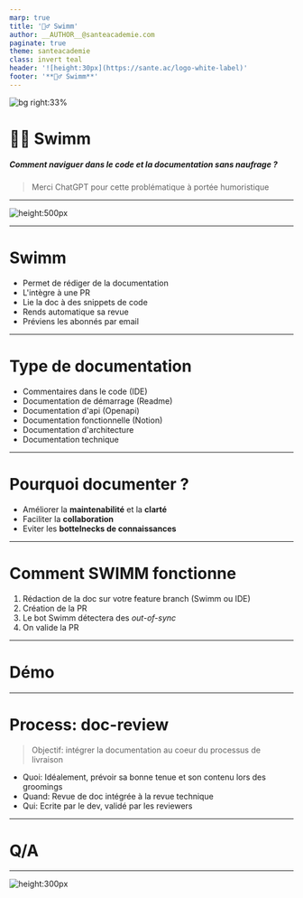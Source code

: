 ```yaml
---
marp: true
title: '🏊‍♂️ Swimm'
author: __AUTHOR__@santeacademie.com
paginate: true
theme: santeacademie
class: invert teal 
header: '![height:30px](https://sante.ac/logo-white-label)'
footer: '**🏊‍♂️ Swimm**'
---
```

<!-- _paginate: skip -->
<!-- _footer: '' -->
<!-- _class: invert teal top -->

![bg right:33%](https://media.istockphoto.com/id/497538394/fr/photo/homme-travaillant-avec-ordinateur-portable-sous-marine.jpg?s=1024x1024&w=is&k=20&c=hm3GrXehMxu2IpxFlUvwNJNAMQyHaZBJSAtlFJzVexg=)

# 🏊‍♂️ Swimm

##### Comment naviguer dans le code et la documentation sans naufrage ?

> Merci ChatGPT pour cette problématique à portée humoristique

---
<!-- _class: invert center amber flat -->

![height:500px](https://media2.giphy.com/media/v1.Y2lkPTc5MGI3NjExZTMwOHJzczk4N2UxeDQ5YmcwM3NyZ3hkanprYzBuOGt5MXo2bTJwZSZlcD12MV9pbnRlcm5hbF9naWZfYnlfaWQmY3Q9Zw/jpFHVV9v1sJMYUMJmx/giphy.gif)

---

# Swimm

- Permet de rédiger de la documentation
- L'intègre à une PR
- Lie la doc à des snippets de code
- Rends automatique sa revue
- Préviens les abonnés par email

---

# Type de documentation

<!-- Swimm agira sur la partie technique mais -->
<!-- Swimm peut s'assurer que le readme reste à jour -->
<!-- Swimm peut s'assurer que le commentaire reste à jour -->
* Commentaires dans le code (IDE)
* Documentation de démarrage (Readme)
* Documentation d'api (Openapi)
* Documentation fonctionnelle (Notion)
* Documentation d'architecture
* Documentation technique

---

# Pourquoi documenter ?

* Améliorer la **maintenabilité** et la **clarté** <!-- - Celui qui écrit n'est pas forcément celui qui écrira à l'avenir (offrir une seconde lecture du code) -->
* Faciliter la **collaboration** <!-- - onboarding, debug, etc. -->
* Eviter les **bottelnecks de connaissances** <!-- - untel est malade donc c'est la merde -->

---

# Comment SWIMM fonctionne

1. Rédaction de la doc sur votre feature branch (Swimm ou IDE)
2. Création de la PR
3. Le bot Swimm détectera des *out-of-sync*
4. On valide la PR

---

# Démo


---

# Process: doc-review

> Objectif: intégrer la documentation au coeur du processus de livraison

- Quoi: Idéalement, prévoir sa bonne tenue et son contenu lors des groomings
- Quand: Revue de doc intégrée à la revue technique
- Qui: Ecrite par le dev, validé par les reviewers

---

# Q/A

---
<!-- _class: invert flat slate center -->
<!-- _footer: '' -->
<!-- _paginate: 'skip' -->
<style scoped>section{text-align:center;}</style>

![height:300px](https://i.giphy.com/media/LkjlH3rVETgsg/giphy.webp)
